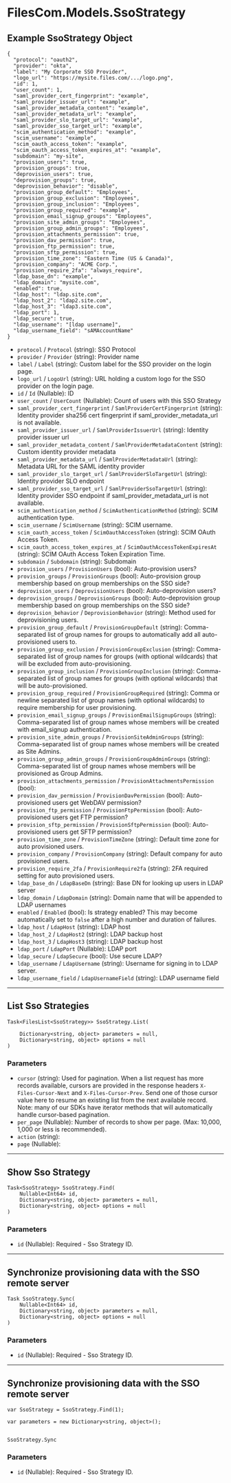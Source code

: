 # FilesCom.Models.SsoStrategy

## Example SsoStrategy Object

```
{
  "protocol": "oauth2",
  "provider": "okta",
  "label": "My Corporate SSO Provider",
  "logo_url": "https://mysite.files.com/.../logo.png",
  "id": 1,
  "user_count": 1,
  "saml_provider_cert_fingerprint": "example",
  "saml_provider_issuer_url": "example",
  "saml_provider_metadata_content": "example",
  "saml_provider_metadata_url": "example",
  "saml_provider_slo_target_url": "example",
  "saml_provider_sso_target_url": "example",
  "scim_authentication_method": "example",
  "scim_username": "example",
  "scim_oauth_access_token": "example",
  "scim_oauth_access_token_expires_at": "example",
  "subdomain": "my-site",
  "provision_users": true,
  "provision_groups": true,
  "deprovision_users": true,
  "deprovision_groups": true,
  "deprovision_behavior": "disable",
  "provision_group_default": "Employees",
  "provision_group_exclusion": "Employees",
  "provision_group_inclusion": "Employees",
  "provision_group_required": "example",
  "provision_email_signup_groups": "Employees",
  "provision_site_admin_groups": "Employees",
  "provision_group_admin_groups": "Employees",
  "provision_attachments_permission": true,
  "provision_dav_permission": true,
  "provision_ftp_permission": true,
  "provision_sftp_permission": true,
  "provision_time_zone": "Eastern Time (US & Canada)",
  "provision_company": "ACME Corp.",
  "provision_require_2fa": "always_require",
  "ldap_base_dn": "example",
  "ldap_domain": "mysite.com",
  "enabled": true,
  "ldap_host": "ldap.site.com",
  "ldap_host_2": "ldap2.site.com",
  "ldap_host_3": "ldap3.site.com",
  "ldap_port": 1,
  "ldap_secure": true,
  "ldap_username": "[ldap username]",
  "ldap_username_field": "sAMAccountName"
}
```

* `protocol` / `Protocol`  (string): SSO Protocol
* `provider` / `Provider`  (string): Provider name
* `label` / `Label`  (string): Custom label for the SSO provider on the login page.
* `logo_url` / `LogoUrl`  (string): URL holding a custom logo for the SSO provider on the login page.
* `id` / `Id`  (Nullable<Int64>): ID
* `user_count` / `UserCount`  (Nullable<Int64>): Count of users with this SSO Strategy
* `saml_provider_cert_fingerprint` / `SamlProviderCertFingerprint`  (string): Identity provider sha256 cert fingerprint if saml_provider_metadata_url is not available.
* `saml_provider_issuer_url` / `SamlProviderIssuerUrl`  (string): Identity provider issuer url
* `saml_provider_metadata_content` / `SamlProviderMetadataContent`  (string): Custom identity provider metadata
* `saml_provider_metadata_url` / `SamlProviderMetadataUrl`  (string): Metadata URL for the SAML identity provider
* `saml_provider_slo_target_url` / `SamlProviderSloTargetUrl`  (string): Identity provider SLO endpoint
* `saml_provider_sso_target_url` / `SamlProviderSsoTargetUrl`  (string): Identity provider SSO endpoint if saml_provider_metadata_url is not available.
* `scim_authentication_method` / `ScimAuthenticationMethod`  (string): SCIM authentication type.
* `scim_username` / `ScimUsername`  (string): SCIM username.
* `scim_oauth_access_token` / `ScimOauthAccessToken`  (string): SCIM OAuth Access Token.
* `scim_oauth_access_token_expires_at` / `ScimOauthAccessTokenExpiresAt`  (string): SCIM OAuth Access Token Expiration Time.
* `subdomain` / `Subdomain`  (string): Subdomain
* `provision_users` / `ProvisionUsers`  (bool): Auto-provision users?
* `provision_groups` / `ProvisionGroups`  (bool): Auto-provision group membership based on group memberships on the SSO side?
* `deprovision_users` / `DeprovisionUsers`  (bool): Auto-deprovision users?
* `deprovision_groups` / `DeprovisionGroups`  (bool): Auto-deprovision group membership based on group memberships on the SSO side?
* `deprovision_behavior` / `DeprovisionBehavior`  (string): Method used for deprovisioning users.
* `provision_group_default` / `ProvisionGroupDefault`  (string): Comma-separated list of group names for groups to automatically add all auto-provisioned users to.
* `provision_group_exclusion` / `ProvisionGroupExclusion`  (string): Comma-separated list of group names for groups (with optional wildcards) that will be excluded from auto-provisioning.
* `provision_group_inclusion` / `ProvisionGroupInclusion`  (string): Comma-separated list of group names for groups (with optional wildcards) that will be auto-provisioned.
* `provision_group_required` / `ProvisionGroupRequired`  (string): Comma or newline separated list of group names (with optional wildcards) to require membership for user provisioning.
* `provision_email_signup_groups` / `ProvisionEmailSignupGroups`  (string): Comma-separated list of group names whose members will be created with email_signup authentication.
* `provision_site_admin_groups` / `ProvisionSiteAdminGroups`  (string): Comma-separated list of group names whose members will be created as Site Admins.
* `provision_group_admin_groups` / `ProvisionGroupAdminGroups`  (string): Comma-separated list of group names whose members will be provisioned as Group Admins.
* `provision_attachments_permission` / `ProvisionAttachmentsPermission`  (bool): 
* `provision_dav_permission` / `ProvisionDavPermission`  (bool): Auto-provisioned users get WebDAV permission?
* `provision_ftp_permission` / `ProvisionFtpPermission`  (bool): Auto-provisioned users get FTP permission?
* `provision_sftp_permission` / `ProvisionSftpPermission`  (bool): Auto-provisioned users get SFTP permission?
* `provision_time_zone` / `ProvisionTimeZone`  (string): Default time zone for auto provisioned users.
* `provision_company` / `ProvisionCompany`  (string): Default company for auto provisioned users.
* `provision_require_2fa` / `ProvisionRequire2fa`  (string): 2FA required setting for auto provisioned users.
* `ldap_base_dn` / `LdapBaseDn`  (string): Base DN for looking up users in LDAP server
* `ldap_domain` / `LdapDomain`  (string): Domain name that will be appended to LDAP usernames
* `enabled` / `Enabled`  (bool): Is strategy enabled?  This may become automatically set to `false` after a high number and duration of failures.
* `ldap_host` / `LdapHost`  (string): LDAP host
* `ldap_host_2` / `LdapHost2`  (string): LDAP backup host
* `ldap_host_3` / `LdapHost3`  (string): LDAP backup host
* `ldap_port` / `LdapPort`  (Nullable<Int64>): LDAP port
* `ldap_secure` / `LdapSecure`  (bool): Use secure LDAP?
* `ldap_username` / `LdapUsername`  (string): Username for signing in to LDAP server.
* `ldap_username_field` / `LdapUsernameField`  (string): LDAP username field


---

## List Sso Strategies

```
Task<FilesList<SsoStrategy>> SsoStrategy.List(
    
    Dictionary<string, object> parameters = null,
    Dictionary<string, object> options = null
)
```

### Parameters

* `cursor` (string): Used for pagination.  When a list request has more records available, cursors are provided in the response headers `X-Files-Cursor-Next` and `X-Files-Cursor-Prev`.  Send one of those cursor value here to resume an existing list from the next available record.  Note: many of our SDKs have iterator methods that will automatically handle cursor-based pagination.
* `per_page` (Nullable<Int64>): Number of records to show per page.  (Max: 10,000, 1,000 or less is recommended).
* `action` (string): 
* `page` (Nullable<Int64>): 


---

## Show Sso Strategy

```
Task<SsoStrategy> SsoStrategy.Find(
    Nullable<Int64> id, 
    Dictionary<string, object> parameters = null,
    Dictionary<string, object> options = null
)
```

### Parameters

* `id` (Nullable<Int64>): Required - Sso Strategy ID.


---

## Synchronize provisioning data with the SSO remote server

```
Task SsoStrategy.Sync(
    Nullable<Int64> id, 
    Dictionary<string, object> parameters = null,
    Dictionary<string, object> options = null
)
```

### Parameters

* `id` (Nullable<Int64>): Required - Sso Strategy ID.


---

## Synchronize provisioning data with the SSO remote server

```
var SsoStrategy = SsoStrategy.Find(1);

var parameters = new Dictionary<string, object>();


SsoStrategy.Sync
```

### Parameters

* `id` (Nullable<Int64>): Required - Sso Strategy ID.
